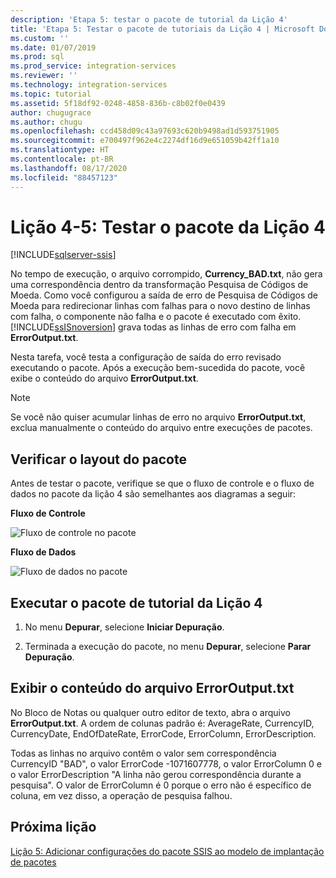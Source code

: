 ```yaml
---
description: 'Etapa 5: testar o pacote de tutorial da Lição 4'
title: 'Etapa 5: Testar o pacote de tutoriais da Lição 4 | Microsoft Docs'
ms.custom: ''
ms.date: 01/07/2019
ms.prod: sql
ms.prod_service: integration-services
ms.reviewer: ''
ms.technology: integration-services
ms.topic: tutorial
ms.assetid: 5f18df92-0248-4858-836b-c8b02f0e0439
author: chugugrace
ms.author: chugu
ms.openlocfilehash: ccd458d09c43a97693c620b9498ad1d593751905
ms.sourcegitcommit: e700497f962e4c2274df16d9e651059b42ff1a10
ms.translationtype: HT
ms.contentlocale: pt-BR
ms.lasthandoff: 08/17/2020
ms.locfileid: "88457123"
---
```

# <a name="lesson-4-5-test-the-lesson-4-package"></a>Lição 4-5: Testar o pacote da Lição 4

[!INCLUDE[sqlserver-ssis](../includes/applies-to-version/sqlserver-ssis.md)]



No tempo de execução, o arquivo corrompido, **Currency_BAD.txt**, não gera uma correspondência dentro da transformação Pesquisa de Códigos de Moeda. Como você configurou a saída de erro de Pesquisa de Códigos de Moeda para redirecionar linhas com falhas para o novo destino de linhas com falha, o componente não falha e o pacote é executado com êxito. [!INCLUDE[ssISnoversion](../includes/ssisnoversion-md.md)] grava todas as linhas de erro com falha em **ErrorOutput.txt**.  
  
Nesta tarefa, você testa a configuração de saída do erro revisado executando o pacote. Após a execução bem-sucedida do pacote, você exibe o conteúdo do arquivo **ErrorOutput.txt**.  
  
> [!NOTE]  
> Se você não quiser acumular linhas de erro no arquivo **ErrorOutput.txt**, exclua manualmente o conteúdo do arquivo entre execuções de pacotes.  
  
## <a name="check-the-package-layout"></a>Verificar o layout do pacote  
Antes de testar o pacote, verifique se que o fluxo de controle e o fluxo de dados no pacote da lição 4 são semelhantes aos diagramas a seguir: 
  
**Fluxo de Controle**  
  
![Fluxo de controle no pacote](../integration-services/media/task4lesson2control.gif "Fluxo de controle no pacote")  
  
**Fluxo de Dados**  
  
![Fluxo de dados no pacote](../integration-services/media/task5lesson5data.gif "Fluxo de dados no pacote")  
  
## <a name="run-the-lesson-4-tutorial-package"></a>Executar o pacote de tutorial da Lição 4  
  
1.  No menu **Depurar**, selecione **Iniciar Depuração**.  
  
2.  Terminada a execução do pacote, no menu **Depurar**, selecione **Parar Depuração**.  
  
## <a name="view-the-contents-of-the-erroroutputtxt-file"></a>Exibir o conteúdo do arquivo ErrorOutput.txt  
  
No Bloco de Notas ou qualquer outro editor de texto, abra o arquivo **ErrorOutput.txt**. A ordem de colunas padrão é: AverageRate, CurrencyID, CurrencyDate, EndOfDateRate, ErrorCode, ErrorColumn, ErrorDescription.  
 
Todas as linhas no arquivo contêm o valor sem correspondência CurrencyID "BAD", o valor ErrorCode -1071607778, o valor ErrorColumn 0 e o valor ErrorDescription "A linha não gerou correspondência durante a pesquisa". O valor de ErrorColumn é 0 porque o erro não é específico de coluna, em vez disso, a operação de pesquisa falhou.
  
  
## <a name="next-lesson"></a>Próxima lição
[Lição 5: Adicionar configurações do pacote SSIS ao modelo de implantação de pacotes](../integration-services/lesson-5-add-ssis-package-configurations-for-the-package-deployment-model.md)  
